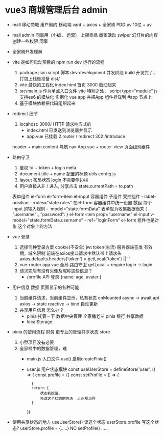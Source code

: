 # vue3 商城管理后台 admin

- mall 移动商城
    用户用的 移动端
    vant + axios + 全家桶
    PDD pv 10亿 + uv 

- mall admin
    同事用（小编， 运营）
    上架商品
    商家活动
    swiper 幻灯片的内容
    创建一些权限
    同事

- 全家桶开发理解

- vite 是如何启动项目的 npm run dev 运行的流程
    1. package.json script 脚本
        dev development  并发阶段
        build 开发完了， 打包上线做准备 dist/
    2. vite 最快的工程化
        index.html 首页 3000
        启动起来
    3. src/main.js 作为单点入口文件
        vite 特别之处， script type="module" js 支持es6 的模块化
        实例化 vue app
        并把App 组件挂载到 #app 节点上
    4. 基于模块依赖把代码组织起来

- redirect 细节
    1. locahost: 3000/
        HTTP 请求响应式的
        - index.html 已发送到浏览器并显示
        - app.vue 已挂载
    2.router
        /  redirect
        302  /introduce
        
    header + main.content
    导航 nav App.vue + router-view 页面级别组件

- 路由守卫
    1. 鉴权
        to + token + login meta
    2. document.title + name 配置的标题 utils  config.js
    3. layout 布局状态 login 不需要侧边栏
    4. 用户直接从非 / 进入, 分享点击
        state.currentPath = to.path

    表单组件
        el-form
        el-form-item
        el-input
        容器组件
        子组件  受控组件
        - label-position
        - :rules="state.rules" 在el-form 容器组件中统一设置
            数组 每个input 的输入规则
        - :model="state.formData" 表单就为收集数据而来
         {
            "username":,
            "password":
         }
         el-form-item prop="username"
            el-input v-model="state.formData.username"
        - ref="loginForm"
            el-form 组件也是对象  这个对象上的方法
            
- vue 登录
    1. 选择何种登录方案
        cookie(不安全) jwt token(主流)
        服务器端签发 有效期，域名限制
        前端在axios接口请求中默认带上请求头
        axios.defaults.headers['token'] = getLocal('token') || ''
    2. vue-router app.vue 全局
        路由守卫 getLocal + require login -> login
    3. 请求完后有没有头像及昵称这些信息？
        - /profile  API 登录  {name: age, avatar:}

- 用户信息 数据 页面显示的各种可能
    1. 当前组件请求，当前组件显示，私有状态
        onMounted async -> await api axios -> state reactive -> bind 自动更新
    2. 共享用户信息 怎么办？
        - pinia 托管一下 数据中央管理
            全家桶老三 pinia 银行 共享数据
        - localStorage

- pinia 的使用流程 财务 更专业的管理共享状态 store
    1. 小型项目没有必要 
    2. 全家桶中的数据管理，难
        - main.js 入口文件 use() 启用createPinia()
        - user.js 用户状态模块
            const useUserStore =  defineStore('user', () => {
                const profile = {}
                const setProfile = () => {

                }
                return {
                    状态初始值，
                    修改这个状态的方法  走正规流程
                }
            })
           
- 使用共享状态的地方
    useUserStore()
    读这个状态 userStore.profile
    写这个状态? userStore.profile = {.....} NO
        setProfile() ......








    

